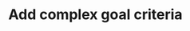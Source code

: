 # Add complex goal criteria

<!-- https://docs.microsoft.com/en-us/dynamics365/customer-engagement/developer/add-complex-goal-criteria -->